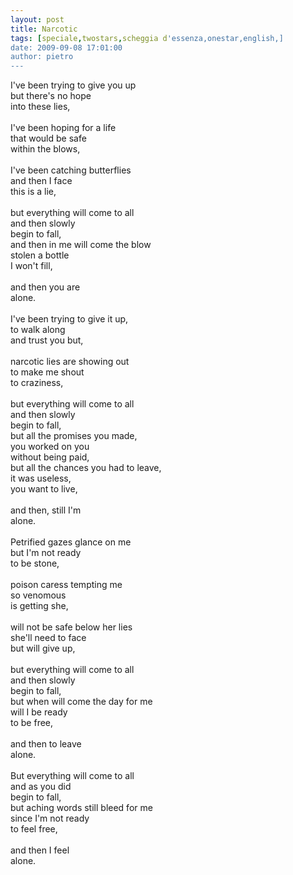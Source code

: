 ```yaml
---
layout: post
title: Narcotic
tags: [speciale,twostars,scheggia d'essenza,onestar,english,]
date: 2009-09-08 17:01:00
author: pietro
---
```

I've been trying to give you up<br/>but there's no hope<br/>into these lies,<br/><br/>I've been hoping for a life<br/>that would be safe<br/>within the blows,<br/><br/>I've been catching butterflies<br/>and then I face<br/>this is a lie,<br/><br/>but everything will come to all<br/>and then slowly<br/>begin to fall,<br/>and then in me will come the blow<br/>stolen a bottle<br/>I won't fill,<br/><br/>and then you are<br/>alone.<br/><br/>I've been trying to give it up,<br/>to walk along<br/>and trust you but,<br/><br/>narcotic lies are showing out<br/>to make me shout<br/>to craziness,<br/><br/>but everything will come to all<br/>and then slowly<br/>begin to fall,<br/>but all the promises you made,<br/>you worked on you<br/>without being paid,<br/>but all the chances you had to leave,<br/>it was useless,<br/>you want to live,<br/><br/>and then, still I'm<br/>alone.<br/><br/>Petrified gazes glance on me<br/>but I'm not ready<br/>to be stone,<br/><br/>poison caress tempting me<br/>so venomous<br/>is getting she,<br/><br/>will not be safe below her lies<br/>she'll need to face<br/>but will give up,<br/><br/>but everything will come to all<br/>and then slowly<br/>begin to fall,<br/>but when will come the day for me<br/>will I be ready<br/>to be free,<br/><br/>and then to leave<br/>alone.<br/><br/>But everything will come to all<br/>and as you did<br/>begin to fall,<br/>but aching words still bleed for me<br/>since I'm not ready<br/>to feel free,<br/><br/>and then I feel<br/>alone.
